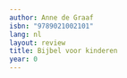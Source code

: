 ```yaml
---
author: Anne de Graaf
isbn: "9789021002101"
lang: nl
layout: review
title: Bijbel voor kinderen
year: 0
---
```

